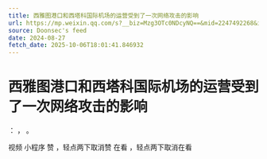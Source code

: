 ```yaml
---
title: 西雅图港口和西塔科国际机场的运营受到了一次网络攻击的影响
url: https://mp.weixin.qq.com/s?__biz=Mzg3OTc0NDcyNQ==&mid=2247492268&idx=5&sn=3f14e7b951fc51b2622b5b1f08542fa3
source: Doonsec's feed
date: 2024-08-27
fetch_date: 2025-10-06T18:01:41.846932
---
```


# 西雅图港口和西塔科国际机场的运营受到了一次网络攻击的影响

：
，
。

视频
小程序
赞
，轻点两下取消赞
在看
，轻点两下取消在看